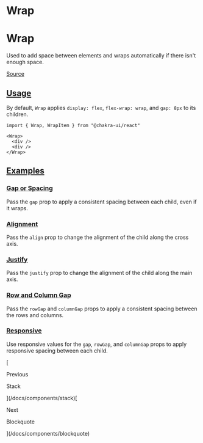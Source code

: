 # Wrap

Wrap
====

Used to add space between elements and wraps automatically if there isn't enough space.

[Source](https://github.com/chakra-ui/chakra-ui/tree/main/packages/react/src/components/wrap)

[Usage](#usage)
---------------

By default, `Wrap` applies `display: flex`, `flex-wrap: wrap`, and `gap: 8px` to its children.

```
import { Wrap, WrapItem } from "@chakra-ui/react"
```

```
<Wrap>
  <div />
  <div />
</Wrap>
```

[Examples](#examples)
---------------------

### [Gap or Spacing](#gap-or-spacing)

Pass the `gap` prop to apply a consistent spacing between each child, even if it wraps.

### [Alignment](#alignment)

Pass the `align` prop to change the alignment of the child along the cross axis.

### [Justify](#justify)

Pass the `justify` prop to change the alignment of the child along the main axis.

### [Row and Column Gap](#row-and-column-gap)

Pass the `rowGap` and `columnGap` props to apply a consistent spacing between the rows and columns.

### [Responsive](#responsive)

Use responsive values for the `gap`, `rowGap`, and `columnGap` props to apply responsive spacing between each child.

[

Previous

Stack



](/docs/components/stack)[

Next

Blockquote



](/docs/components/blockquote)